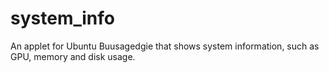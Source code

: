 # system_info
An applet for Ubuntu Buusagedgie that shows system information, such as GPU, memory and disk usage.
